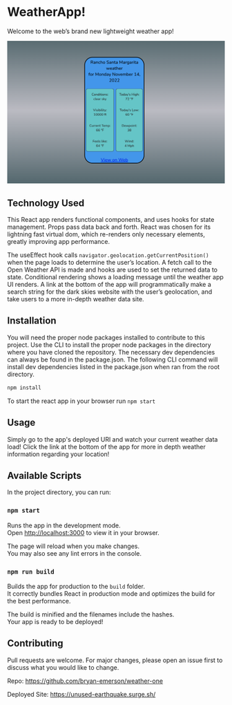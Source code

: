 # WeatherApp!

Welcome to the web’s brand new lightweight weather app!

![user view](./src/Weather.png)

## Technology Used

This React app renders functional components, and uses hooks for state management. Props pass data back and forth. React was chosen for its lightning fast virtual dom, which re-renders only necessary elements, greatly improving app performance.

The useEffect hook calls ```navigator.geolocation.getCurrentPosition()``` when the page loads to determine the user’s location. A fetch call to the Open Weather API is made and hooks are used to set the returned data to state. Conditional rendering shows a loading message until the weather app UI renders.  A link at the bottom of the app will programmatically make a search string for the dark skies website with the user’s geolocation, and take users to a more in-depth weather data site.

## Installation

You will need the proper node packages installed to contribute to this project. Use the CLI to install the proper node packages in the directory where you have cloned the repository. The necessary dev dependencies can always be found in the package.json. The following CLI command will install dev dependencies listed in the package.json when ran from the root directory.

```bash
npm install
```

To start the react app in your browser run
```npm start```

## Usage

Simply go to the app's deployed URl and watch your current weather data load! Click the link at the bottom of the app for more in depth weather information regarding your location!

## Available Scripts

In the project directory, you can run:

### `npm start`

Runs the app in the development mode.\
Open [http://localhost:3000](http://localhost:3000) to view it in your browser.

The page will reload when you make changes.\
You may also see any lint errors in the console.

### `npm run build`

Builds the app for production to the `build` folder.\
It correctly bundles React in production mode and optimizes the build for the best performance.

The build is minified and the filenames include the hashes.\
Your app is ready to be deployed!

## Contributing
Pull requests are welcome. For major changes, please open an issue first to discuss what you would like to change.

Repo: https://github.com/bryan-emerson/weather-one

Deployed Site: https://unused-earthquake.surge.sh/